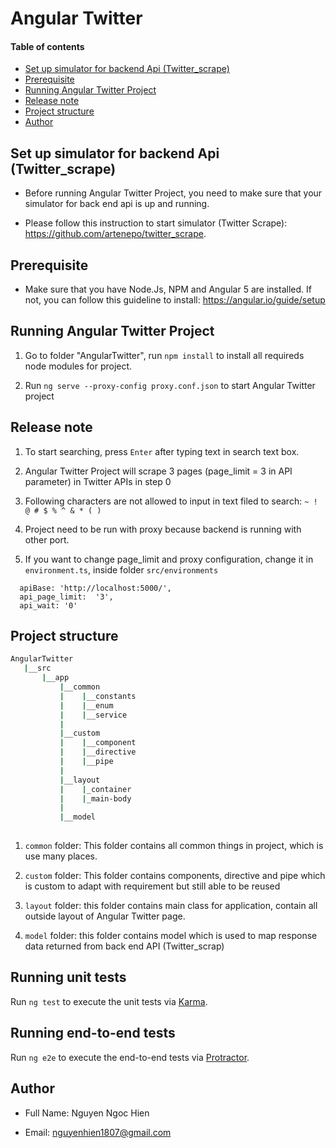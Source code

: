 # Angular Twitter

#### Table of contents
 * [Set up simulator for backend Api (Twitter_scrape)](#set-up-simu)
 * [Prerequisite](#Prerequisite)
 * [Running Angular Twitter Project](#run-angular-twitter)
 * [Release note](#release-note)
 * [Project structure](#strucure)
 * [Author](#author)

## Set up simulator for backend Api (Twitter_scrape)

- Before running Angular Twitter Project, you need to make sure that your simulator for back end api is up and running.

- Please follow this instruction to start simulator (Twitter Scrape): https://github.com/artenepo/twitter_scrape.

## Prerequisite

- Make sure that you have Node.Js, NPM and Angular 5 are installed. If not, you can follow this guideline to install: https://angular.io/guide/setup

## Running Angular Twitter Project

1. Go to folder "AngularTwitter", run `npm install` to install all requireds node modules for project.

2. Run `ng serve --proxy-config proxy.conf.json` to start Angular Twitter project


## Release note

1. To start searching, press `Enter` after typing text in search text box.

2. Angular Twitter Project will scrape 3 pages (page_limit = 3 in API parameter) in Twitter APIs in step 0

3. Following characters are not allowed to input in text filed to search: `~ ! @ # $ % ^ & * ( )`

4. Project need to be run with proxy because backend is running with other port.

5. If you want to change page_limit and proxy configuration, change it in `environment.ts`, inside folder `src/environments`
```
  apiBase: 'http://localhost:5000/',
  api_page_limit:  '3',
  api_wait: '0'
```

## Project structure

```bash
AngularTwitter
   |__src
       |__app
           |__common
           |    |__constants
           |    |__enum
           |    |__service
           |
           |__custom
           |    |__component
           |    |__directive
           |    |__pipe
           |
           |__layout
           |    |_container
           |    |_main-body
           |
           |__model
           
```

1. `common` folder: This folder contains all common things in project, which is use many places.

2. `custom` folder: This folder contains components, directive and pipe which is custom to adapt with requirement but still able to be reused

3. `layout` folder: this folder contains main class for application, contain all outside layout of Angular Twitter page.

4. `model` folder: this folder contains model which is used to map response data returned from back end API (Twitter_scrap)

## Running unit tests

Run `ng test` to execute the unit tests via [Karma](https://karma-runner.github.io).

## Running end-to-end tests

Run `ng e2e` to execute the end-to-end tests via [Protractor](http://www.protractortest.org/).

## Author

- Full Name: Nguyen Ngoc Hien

- Email: nguyenhien1807@gmail.com
